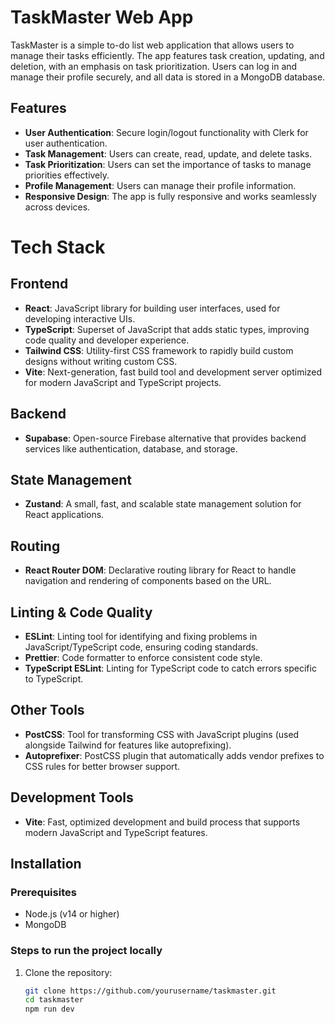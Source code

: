 # TaskMaster Web App

TaskMaster is a simple to-do list web application that allows users to manage their tasks efficiently. The app features task creation, updating, and deletion, with an emphasis on task prioritization. Users can log in and manage their profile securely, and all data is stored in a MongoDB database.

## Features

- **User Authentication**: Secure login/logout functionality with Clerk for user authentication.
- **Task Management**: Users can create, read, update, and delete tasks.
- **Task Prioritization**: Users can set the importance of tasks to manage priorities effectively.
- **Profile Management**: Users can manage their profile information.
- **Responsive Design**: The app is fully responsive and works seamlessly across devices.

# Tech Stack

## Frontend
- **React**: JavaScript library for building user interfaces, used for developing interactive UIs.
- **TypeScript**: Superset of JavaScript that adds static types, improving code quality and developer experience.
- **Tailwind CSS**: Utility-first CSS framework to rapidly build custom designs without writing custom CSS.
- **Vite**: Next-generation, fast build tool and development server optimized for modern JavaScript and TypeScript projects.

## Backend
- **Supabase**: Open-source Firebase alternative that provides backend services like authentication, database, and storage.

## State Management
- **Zustand**: A small, fast, and scalable state management solution for React applications.

## Routing
- **React Router DOM**: Declarative routing library for React to handle navigation and rendering of components based on the URL.

## Linting & Code Quality
- **ESLint**: Linting tool for identifying and fixing problems in JavaScript/TypeScript code, ensuring coding standards.
- **Prettier**: Code formatter to enforce consistent code style.
- **TypeScript ESLint**: Linting for TypeScript code to catch errors specific to TypeScript.

## Other Tools
- **PostCSS**: Tool for transforming CSS with JavaScript plugins (used alongside Tailwind for features like autoprefixing).
- **Autoprefixer**: PostCSS plugin that automatically adds vendor prefixes to CSS rules for better browser support.

## Development Tools
- **Vite**: Fast, optimized development and build process that supports modern JavaScript and TypeScript features.


## Installation

### Prerequisites

- Node.js (v14 or higher)
- MongoDB

### Steps to run the project locally

1. Clone the repository:

   ```bash
   git clone https://github.com/yourusername/taskmaster.git
   cd taskmaster
   npm run dev
